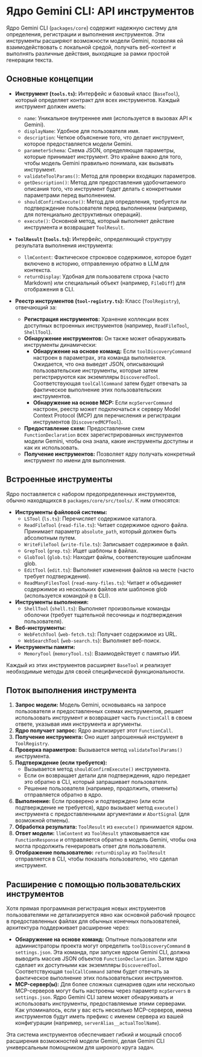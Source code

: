 # Ядро Gemini CLI: API инструментов

Ядро Gemini CLI (`packages/core`) содержит надежную систему для определения, регистрации и выполнения инструментов. Эти инструменты расширяют возможности модели Gemini, позволяя ей взаимодействовать с локальной средой, получать веб-контент и выполнять различные действия, выходящие за рамки простой генерации текста.

## Основные концепции

- **Инструмент (`tools.ts`):** Интерфейс и базовый класс (`BaseTool`), который определяет контракт для всех инструментов. Каждый инструмент должен иметь:
  - `name`: Уникальное внутреннее имя (используется в вызовах API к Gemini).
  - `displayName`: Удобное для пользователя имя.
  - `description`: Четкое объяснение того, что делает инструмент, которое предоставляется модели Gemini.
  - `parameterSchema`: Схема JSON, определяющая параметры, которые принимает инструмент. Это крайне важно для того, чтобы модель Gemini правильно понимала, как вызывать инструмент.
  - `validateToolParams()`: Метод для проверки входящих параметров.
  - `getDescription()`: Метод для предоставления удобочитаемого описания того, что инструмент будет делать с конкретными параметрами перед выполнением.
  - `shouldConfirmExecute()`: Метод для определения, требуется ли подтверждение пользователя перед выполнением (например, для потенциально деструктивных операций).
  - `execute()`: Основной метод, который выполняет действие инструмента и возвращает `ToolResult`.

- **`ToolResult` (`tools.ts`):** Интерфейс, определяющий структуру результата выполнения инструмента:
  - `llmContent`: Фактическое строковое содержимое, которое будет включено в историю, отправленную обратно в LLM для контекста.
  - `returnDisplay`: Удобная для пользователя строка (часто Markdown) или специальный объект (например, `FileDiff`) для отображения в CLI.

- **Реестр инструментов (`tool-registry.ts`):** Класс (`ToolRegistry`), отвечающий за:
  - **Регистрация инструментов:** Хранение коллекции всех доступных встроенных инструментов (например, `ReadFileTool`, `ShellTool`).
  - **Обнаружение инструментов:** Он также может обнаруживать инструменты динамически:
    - **Обнаружение на основе команд:** Если `toolDiscoveryCommand` настроен в параметрах, эта команда выполняется. Ожидается, что она выведет JSON, описывающий пользовательские инструменты, которые затем регистрируются как экземпляры `DiscoveredTool`. Соответствующая `toolCallCommand` затем будет отвечать за фактическое выполнение этих пользовательских инструментов.
    - **Обнаружение на основе MCP:** Если `mcpServerCommand` настроен, реестр может подключаться к серверу Model Context Protocol (MCP) для перечисления и регистрации инструментов (`DiscoveredMCPTool`).
  - **Предоставление схем:** Предоставление схем `FunctionDeclaration` всех зарегистрированных инструментов модели Gemini, чтобы она знала, какие инструменты доступны и как их использовать.
  - **Получение инструментов:** Позволяет ядру получать конкретный инструмент по имени для выполнения.

## Встроенные инструменты

Ядро поставляется с набором предопределенных инструментов, обычно находящихся в `packages/core/src/tools/`. К ним относятся:

- **Инструменты файловой системы:**
  - `LSTool` (`ls.ts`): Перечисляет содержимое каталога.
  - `ReadFileTool` (`read-file.ts`): Читает содержимое одного файла. Принимает параметр `absolute_path`, который должен быть абсолютным путем.
  - `WriteFileTool` (`write-file.ts`): Записывает содержимое в файл.
  - `GrepTool` (`grep.ts`): Ищет шаблоны в файлах.
  - `GlobTool` (`glob.ts`): Находит файлы, соответствующие шаблонам glob.
  - `EditTool` (`edit.ts`): Выполняет изменения файлов на месте (часто требует подтверждения).
  - `ReadManyFilesTool` (`read-many-files.ts`): Читает и объединяет содержимое из нескольких файлов или шаблонов glob (используется командой `@` в CLI).
- **Инструменты выполнения:**
  - `ShellTool` (`shell.ts`): Выполняет произвольные команды оболочки (требует тщательной песочницы и подтверждения пользователя).
- **Веб-инструменты:**
  - `WebFetchTool` (`web-fetch.ts`): Получает содержимое из URL.
  - `WebSearchTool` (`web-search.ts`): Выполняет веб-поиск.
- **Инструменты памяти:**
  - `MemoryTool` (`memoryTool.ts`): Взаимодействует с памятью ИИ.

Каждый из этих инструментов расширяет `BaseTool` и реализует необходимые методы для своей специфической функциональности.

## Поток выполнения инструмента

1.  **Запрос модели:** Модель Gemini, основываясь на запросе пользователя и предоставленных схемах инструментов, решает использовать инструмент и возвращает часть `FunctionCall` в своем ответе, указывая имя инструмента и аргументы.
2.  **Ядро получает запрос:** Ядро анализирует этот `FunctionCall`.
3.  **Получение инструмента:** Оно ищет запрошенный инструмент в `ToolRegistry`.
4.  **Проверка параметров:** Вызывается метод `validateToolParams()` инструмента.
5.  **Подтверждение (если требуется):**
    - Вызывается метод `shouldConfirmExecute()` инструмента.
    - Если он возвращает детали для подтверждения, ядро передает это обратно в CLI, который запрашивает пользователя.
    - Решение пользователя (например, продолжить, отменить) отправляется обратно в ядро.
6.  **Выполнение:** Если проверено и подтверждено (или если подтверждение не требуется), ядро вызывает метод `execute()` инструмента с предоставленными аргументами и `AbortSignal` (для возможной отмены).
7.  **Обработка результата:** `ToolResult` из `execute()` принимается ядром.
8.  **Ответ модели:** `llmContent` из `ToolResult` упаковывается как `FunctionResponse` и отправляется обратно в модель Gemini, чтобы она могла продолжить генерировать ответ для пользователя.
9.  **Отображение пользователю:** `returnDisplay` из `ToolResult` отправляется в CLI, чтобы показать пользователю, что сделал инструмент.

## Расширение с помощью пользовательских инструментов

Хотя прямая программная регистрация новых инструментов пользователями не детализируется явно как основной рабочий процесс в предоставленных файлах для обычных конечных пользователей, архитектура поддерживает расширение через:

- **Обнаружение на основе команд:** Опытные пользователи или администраторы проекта могут определить `toolDiscoveryCommand` в `settings.json`. Эта команда, при запуске ядром Gemini CLI, должна выводить массив JSON объектов `FunctionDeclaration`. Затем ядро сделает их доступными как экземпляры `DiscoveredTool`. Соответствующая `toolCallCommand` затем будет отвечать за фактическое выполнение этих пользовательских инструментов.
- **MCP-сервер(ы):** Для более сложных сценариев один или несколько MCP-серверов могут быть настроены через параметр `mcpServers` в `settings.json`. Ядро Gemini CLI затем может обнаруживать и использовать инструменты, предоставляемые этими серверами. Как упоминалось, если у вас есть несколько MCP-серверов, имена инструментов будут иметь префикс с именем сервера из вашей конфигурации (например, `serverAlias__actualToolName`).

Эта система инструментов обеспечивает гибкий и мощный способ расширения возможностей модели Gemini, делая Gemini CLI универсальным помощником для широкого круга задач.
